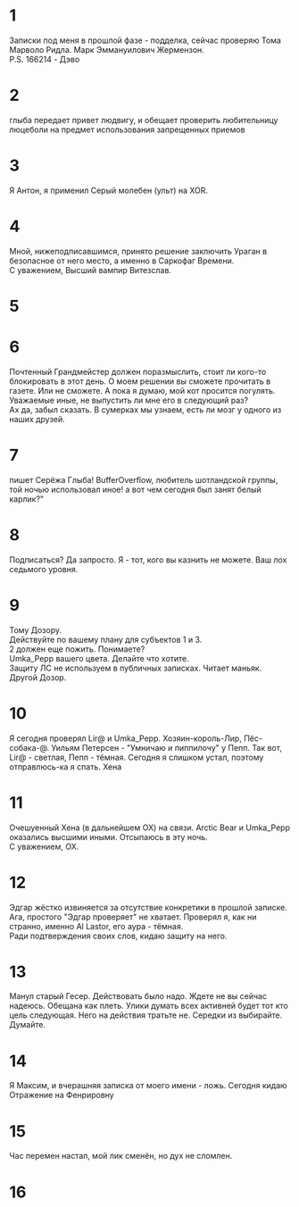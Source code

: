 ﻿# 1
Записки под меня в прошлой фазе - подделка, сейчас проверяю Тома Марволо Ридла. Марк Эммануилович Жермензон.  
P.S. 166214 - Дэво  

# 2
глыба передает привет людвигу, и обещает проверить любительницу люцеболи на предмет использования запрещенных приемов   

# 3
 Я Антон, я применил Серый молебен (ульт) на XOR.  
# 4  
Мной, нижеподписавшимся, принято решение заключить Ураган в безопасное от него место, а именно в Саркофаг Времени.  
С уважением, Высший вампир Витезслав.  
# 5

# 6  
Почтенный Грандмейстер должен поразмыслить, стоит ли кого-то блокировать в этот день. О моем решении вы сможете прочитать в газете. Или не сможете. А пока я думаю, мой кот просится погулять. Уважаемые иные, не выпустить ли мне его в следующий раз?  
Ах да, забыл сказать. В сумерках мы узнаем, есть ли мозг у одного из наших друзей.  
# 7  
пишет Серёжа Глыба!
BufferOverflow, любитель шотландской группы, той ночью использовал иное!
а вот чем сегодня был занят белый карлик?"  
# 8
 Подписаться? Да запросто. Я - тот, кого вы казнить не можете. Ваш лох седьмого уровня.  
# 9 
Тому Дозору.  
Действуйте по вашему плану для субъектов 1 и 3.  
2 должен еще пожить. Понимаете?  
Umka_Pepp вашего цвета. Делайте что хотите.  
Защиту ЛС не используем в публичных записках. Читает маньяк.  
Другой Дозор.  
# 10 
Я сегодня проверял Lir@ и Umka_Pepp. Хозяин-король-Лир, Пёс-собака-@. Уильям Петерсен - "Умничаю и пиппилочу" у Пепп. Так вот, Lir@ - светлая, Пепп - тёмная. Сегодня я слишком устал, поэтому отправлюсь-ка я спать. Хена  
# 11
 Очешуенный Хена (в дальнейшем ОХ) на связи. Arctic Bear и Umka_Pepp оказались высшими иными. Отсыпаюсь в эту ночь.  
С уважением, ОХ.  
# 12  
 Эдгар жёстко извиняется за отсутствие конкретики в прошлой записке. Ага, простого "Эдгар проверяет" не хватает. Проверял я, как ни странно, именно Al Lastor, его аура - тёмная.  
Ради подтверждения своих слов, кидаю защиту на него.  
# 13  
Манул старый Гесер. Действовать было надо. Ждете не вы сейчас надеюсь. Обещана как плеть. Улики думать всех активней будет тот кто цель следующая. Него на действия тратьте не. Середки из выбирайте. Думайте.  
# 14
Я Максим, и вчерашняя записка от моего имени - ложь. Сегодня кидаю Отражение на Фенрировну  
# 15
Час перемен настал, мой лик сменён, но дух не сломлен.    
# 16  
